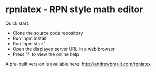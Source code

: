 # rpnlatex - RPN style math editor

Quick start:

  * Clone the source code repository
  * Run 'npm install'
  * Run 'npm start'
  * Open the displayed server URL in a web browser
  * Press '?' to view the online help

A pre-built version is available here: http://andrewbrault.com/rpnlatex
